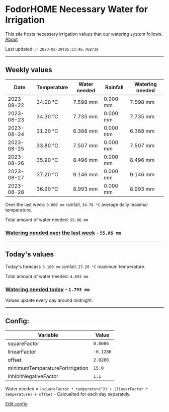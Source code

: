 # FodorHOME Necessary Water for Irrigation

This site hosts necessary irrigation values that our watering system follows. [About](https://github.com/redyau/irrigation)

Last updated: ✅ `2023-08-29T05:33:46.768738`

---

## Weekly values

| Date | Temperature | Water needed | Rainfall | Watering needed |
|-----|-----|-----|-----|-----|
| 2023-08-22 | 34.00 °C | 7.598 mm | 0.000 mm | 7.598 mm |
| 2023-08-23 | 34.30 °C | 7.735 mm | 0.000 mm | 7.735 mm |
| 2023-08-24 | 31.20 °C | 6.388 mm | 0.000 mm | 6.388 mm |
| 2023-08-25 | 33.80 °C | 7.507 mm | 0.000 mm | 7.507 mm |
| 2023-08-26 | 35.90 °C | 8.496 mm | 0.000 mm | 8.496 mm |
| 2023-08-27 | 37.20 °C | 9.146 mm | 0.000 mm | 9.146 mm |
| 2023-08-28 | 36.90 °C | 8.993 mm | 0.000 mm | 8.993 mm |


Over the last week: `0.000 mm` rainfall, `34.76 °C` average daily maximal temperature.

Total amount of water needed: `55.86 mm`

### [Watering needed over the last week](lastweek.txt) - `55.86 mm`

---

## Today's values

Today's forecast: `3.100 mm` rainfall, `27.20 °C` maximum temperature.

Total amount of water needed: `4.893 mm`

### [Watering needed today](today.txt) - `1.793 mm`

Values update every day around midnight.

---

## Config:

| Variable | Value |
|-----|-----|
| squareFactor | `0.0086` |
| linearFactor | `-0.1286` |
| offset | `2.0286` |
| minimumTemperatureForIrrigation | `15.0` |
| inhibitNegativeFactor | `1.1` |

Water needed = `(squareFactor * temperature^2) + (linearFactor * temperature) + offset` - Calcualted for each day separately.

[Edit config](https://github.com/RedyAu/irrigation/edit/main/config.json)
